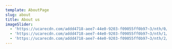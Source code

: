 ```yaml
---
template: AboutPage
slug: about
title: About us
imageSlider:
  - 'https://ucarecdn.com/addd4718-aee7-44e0-9203-f09055ff0b97~3/nth/0/'
  - 'https://ucarecdn.com/addd4718-aee7-44e0-9203-f09055ff0b97~3/nth/1/'
  - 'https://ucarecdn.com/addd4718-aee7-44e0-9203-f09055ff0b97~3/nth/2/'
---
```


